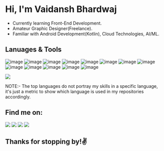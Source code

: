 # Hi, I'm Vaidansh Bhardwaj

* Currently learning Front-End Development.
* Amateur Graphic Designer(Freelance).
* Familiar with Android Development(Kotlin), Cloud Technologies, AI/ML.


## Lanuages & Tools
![image](https://img.shields.io/badge/JavaScript-323330?style=for-the-badge&logo=javascript&logoColor=F7DF1E)
![image](https://img.shields.io/badge/Python-FFD43B?style=for-the-badge&logo=python&logoColor=blue)
![image](https://img.shields.io/badge/Ubuntu-E95420?style=for-the-badge&logo=ubuntu&logoColor=white)
![image](https://img.shields.io/badge/html5-%23E34F26.svg?style=for-the-badge&logo=html5&logoColor=white)
![image](https://img.shields.io/badge/css3-%231572B6.svg?style=for-the-badge&logo=css3&logoColor=white)
![image](https://img.shields.io/badge/java-%23ED8B00.svg?style=for-the-badge&logo=java&logoColor=white)
![image](https://img.shields.io/badge/Android_Studio-3DDC84?style=for-the-badge&logo=android-studio&logoColor=white)
![image](https://img.shields.io/badge/Kotlin-0095D5?&style=for-the-badge&logo=kotlin&logoColor=white)
![image](https://img.shields.io/badge/Jupyter-F37626.svg?&style=for-the-badge&logo=Jupyter&logoColor=white)
![image](https://img.shields.io/badge/Docker-2CA5E0?style=for-the-badge&logo=docker&logoColor=white)
![image](https://img.shields.io/badge/Adobe%20Illustrator-FF9A00?style=for-the-badge&logo=adobe%20illustrator&logoColor=white)
![image](https://img.shields.io/badge/Adobe%20Photoshop-31A8FF?style=for-the-badge&logo=Adobe%20Photoshop&logoColor=black)
![image](https://img.shields.io/badge/Canva-%2300C4CC.svg?&style=for-the-badge&logo=Canva&logoColor=white)

![](http://github-profile-summary-cards.vercel.app/api/cards/repos-per-language?username=vaidanshbhardwaj&theme=2077)

NOTE:- The top languages do not portray my skills in a specific language, it's just a metric to show which language is used in my repositories accordingly.

## **Find me on:**
<p align="left"> 
<a href = "https://twitter.com/vaidansh23"><img src="https://img.shields.io/badge/Twitter-1DA1F2?style=for-the-badge&logo=twitter&logoColor=white"></a>
<a href = "https://www.linkedin.com/in/vaidanshbhardwaj/"><img src="https://img.shields.io/badge/LinkedIn-0077B5?style=for-the-badge&logo=linkedin&logoColor=white"></a>
<a href = "https://twitter.com/vaidansh23">
<a href = "https://hashnode.com/@vaidansh"> <img src = "https://img.shields.io/badge/Hashnode-2962FF?style=for-the-badge&logo=hashnode&logoColor=white"></a>
<a href = "https://linktr.ee/vaidansh"><img src = https://img.shields.io/badge/linktree-39E09B?style=for-the-badge&logo=linktree&logoColor=white></a>
</p>

## Thanks for stopping by!✌️

  
 
